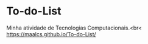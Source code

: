# To-do-List
Minha atividade de Tecnologias Computacionais.<br<
https://maalcs.github.io/To-do-List/

